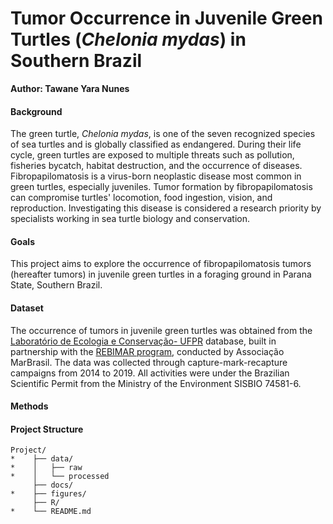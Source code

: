 # Tumor Occurrence in Juvenile Green Turtles (_Chelonia mydas_) in Southern Brazil  

**Author: Tawane Yara Nunes**  

#### Background

The green turtle, _Chelonia mydas_, is one of the seven recognized species of sea turtles and is globally classified as endangered. During their life cycle, green turtles are exposed to multiple threats such as pollution, fisheries bycatch, habitat destruction, and the occurrence of diseases. Fibropapilomatosis is a virus-born neoplastic disease most common in green turtles, especially juveniles. Tumor formation by fibropapilomatosis can compromise turtles' locomotion, food ingestion, vision, and reproduction. Investigating this disease is considered a research priority by specialists working in sea turtle biology and conservation.   

#### Goals 

This project aims to explore the occurrence of fibropapilomatosis tumors (hereafter tumors) in juvenile green turtles in a foraging ground in Parana State, Southern Brazil.

#### Dataset

The occurrence of tumors in juvenile green turtles was obtained from the [Laboratório de Ecologia e Conservação- UFPR]( https://www.lecufpr.net/) database, built in partnership with the [REBIMAR program](https://marbrasil.org/blog/projetos/programa-rebimar/), conducted by Associação MarBrasil. The data was collected through capture-mark-recapture campaigns from 2014 to 2019. All activities were under the Brazilian Scientific Permit from the Ministry of the Environment  SISBIO 74581-6.

#### Methods


#### Project Structure

```
Project/
*    ├── data/
*    │   ├── raw
*    │   └── processed
     ├── docs/
*    ├── figures/
     ├── R/
*    └── README.md
```
